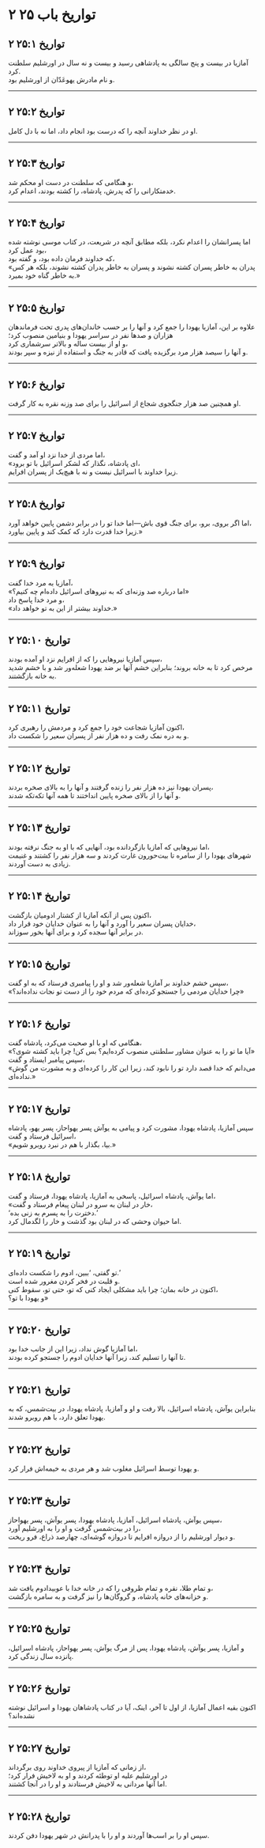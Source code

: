 # ۲ تواریخ باب ۲۵

## ۲ تواریخ ۲۵:۱

آمازیا در بیست و پنج سالگی به پادشاهی رسید و بیست و نه سال در اورشلیم سلطنت کرد.  
و نام مادرش یهوعَدّان از اورشلیم بود.

---

## ۲ تواریخ ۲۵:۲

او در نظر خداوند آنچه را که درست بود انجام داد، اما نه با دل کامل.

---

## ۲ تواریخ ۲۵:۳

و هنگامی که سلطنت در دست او محکم شد،  
خدمتکارانی را که پدرش، پادشاه، را کشته بودند، اعدام کرد.

---

## ۲ تواریخ ۲۵:۴

اما پسرانشان را اعدام نکرد، بلکه مطابق آنچه در شریعت، در کتاب موسی نوشته شده بود عمل کرد،  
که خداوند فرمان داده بود، و گفته بود،  
«پدران به خاطر پسران کشته نشوند و پسران به خاطر پدران کشته نشوند، بلکه هر کس به خاطر گناه خود بمیرد.»

---

## ۲ تواریخ ۲۵:۵

علاوه بر این، آمازیا یهودا را جمع کرد و آنها را بر حسب خاندان‌های پدری تحت فرماندهان هزاران و صدها نفر در سراسر یهودا و بنیامین منصوب کرد؛  
و او از بیست ساله و بالاتر سرشماری کرد،  
و آنها را سیصد هزار مرد برگزیده یافت که قادر به جنگ و استفاده از نیزه و سپر بودند.

---

## ۲ تواریخ ۲۵:۶

او همچنین صد هزار جنگجوی شجاع از اسرائیل را برای صد وزنه نقره به کار گرفت.

---

## ۲ تواریخ ۲۵:۷

اما مردی از خدا نزد او آمد و گفت،  
«ای پادشاه، نگذار که لشکر اسرائیل با تو برود،  
زیرا خداوند با اسرائیل نیست و نه با هیچ‌یک از پسران افرایم.

---

## ۲ تواریخ ۲۵:۸

اما اگر بروی، برو، برای جنگ قوی باش—اما خدا تو را در برابر دشمن پایین خواهد آورد،  
زیرا خدا قدرت دارد که کمک کند و پایین بیاورد.»

---

## ۲ تواریخ ۲۵:۹

آمازیا به مرد خدا گفت،  
«اما درباره صد وزنه‌ای که به نیروهای اسرائیل داده‌ام چه کنیم؟»  
و مرد خدا پاسخ داد،  
«خداوند بیشتر از این به تو خواهد داد.»

---

## ۲ تواریخ ۲۵:۱۰

سپس آمازیا نیروهایی را که از افرایم نزد او آمده بودند،  
مرخص کرد تا به خانه بروند؛ بنابراین خشم آنها بر ضد یهودا شعله‌ور شد و با خشم شدید به خانه بازگشتند.

---

## ۲ تواریخ ۲۵:۱۱

اکنون آمازیا شجاعت خود را جمع کرد و مردمش را رهبری کرد،  
و به دره نمک رفت و ده هزار نفر از پسران سعیر را شکست داد.

---

## ۲ تواریخ ۲۵:۱۲

پسران یهودا نیز ده هزار نفر را زنده گرفتند و آنها را به بالای صخره بردند،  
و آنها را از بالای صخره پایین انداختند تا همه آنها تکه‌تکه شدند.

---

## ۲ تواریخ ۲۵:۱۳

اما نیروهایی که آمازیا بازگردانده بود، آنهایی که با او به جنگ نرفته بودند،  
شهرهای یهودا را از سامره تا بیت‌حورون غارت کردند و سه هزار نفر را کشتند و غنیمت زیادی به دست آوردند.

---

## ۲ تواریخ ۲۵:۱۴

اکنون پس از آنکه آمازیا از کشتار ادومیان بازگشت،  
خدایان پسران سعیر را آورد و آنها را به عنوان خدایان خود قرار داد،  
در برابر آنها سجده کرد و برای آنها بخور سوزاند.

---

## ۲ تواریخ ۲۵:۱۵

سپس خشم خداوند بر آمازیا شعله‌ور شد و او را پیامبری فرستاد که به او گفت،  
«چرا خدایان مردمی را جستجو کرده‌ای که مردم خود را از دست تو نجات نداده‌اند؟»

---

## ۲ تواریخ ۲۵:۱۶

هنگامی که او با او صحبت می‌کرد، پادشاه گفت،  
«آیا ما تو را به عنوان مشاور سلطنتی منصوب کرده‌ایم؟ بس کن! چرا باید کشته شوی؟»  
سپس پیامبر ایستاد و گفت،  
«می‌دانم که خدا قصد دارد تو را نابود کند، زیرا این کار را کرده‌ای و به مشورت من گوش نداده‌ای.»

---

## ۲ تواریخ ۲۵:۱۷

سپس آمازیا، پادشاه یهودا، مشورت کرد و پیامی به یوآش پسر یهواحاز، پسر یهو، پادشاه اسرائیل فرستاد و گفت،  
«بیا، بگذار با هم در نبرد روبرو شویم.»

---

## ۲ تواریخ ۲۵:۱۸

اما یوآش، پادشاه اسرائیل، پاسخی به آمازیا، پادشاه یهودا، فرستاد و گفت،  
«خار در لبنان به سرو در لبنان پیغام فرستاد و گفت،  
‘دخترت را به پسرم به زنی بده.’  
اما حیوان وحشی که در لبنان بود گذشت و خار را لگدمال کرد.

---

## ۲ تواریخ ۲۵:۱۹

تو گفتی، ‘ببین، ادوم را شکست داده‌ای.’  
و قلبت در فخر کردن مغرور شده است.  
اکنون در خانه بمان؛ چرا باید مشکلی ایجاد کنی که تو، حتی تو، سقوط کنی،  
و یهودا با تو؟»

---

## ۲ تواریخ ۲۵:۲۰

اما آمازیا گوش نداد، زیرا این از جانب خدا بود،  
تا آنها را تسلیم کند، زیرا آنها خدایان ادوم را جستجو کرده بودند.

---

## ۲ تواریخ ۲۵:۲۱

بنابراین یوآش، پادشاه اسرائیل، بالا رفت و او و آمازیا، پادشاه یهودا، در بیت‌شمس، که به یهودا تعلق دارد، با هم روبرو شدند.

---

## ۲ تواریخ ۲۵:۲۲

و یهودا توسط اسرائیل مغلوب شد و هر مردی به خیمه‌اش فرار کرد.

---

## ۲ تواریخ ۲۵:۲۳

سپس یوآش، پادشاه اسرائیل، آمازیا، پادشاه یهودا، پسر یوآش، پسر یهواحاز،  
را در بیت‌شمس گرفت و او را به اورشلیم آورد،  
و دیوار اورشلیم را از دروازه افرایم تا دروازه گوشه‌ای، چهارصد ذراع، فرو ریخت.

---

## ۲ تواریخ ۲۵:۲۴

و تمام طلا، نقره و تمام ظروفی را که در خانه خدا با عوبیدادوم یافت شد،  
و خزانه‌های خانه پادشاه، و گروگان‌ها را نیز گرفت و به سامره بازگشت.

---

## ۲ تواریخ ۲۵:۲۵

و آمازیا، پسر یوآش، پادشاه یهودا، پس از مرگ یوآش، پسر یهواحاز، پادشاه اسرائیل، پانزده سال زندگی کرد.

---

## ۲ تواریخ ۲۵:۲۶

اکنون بقیه اعمال آمازیا، از اول تا آخر، اینک، آیا در کتاب پادشاهان یهودا و اسرائیل نوشته نشده‌اند؟

---

## ۲ تواریخ ۲۵:۲۷

از زمانی که آمازیا از پیروی خداوند روی برگرداند،  
در اورشلیم علیه او توطئه کردند و او به لاخیش فرار کرد؛  
اما آنها مردانی به لاخیش فرستادند و او را در آنجا کشتند.

---

## ۲ تواریخ ۲۵:۲۸

سپس او را بر اسب‌ها آوردند و او را با پدرانش در شهر یهودا دفن کردند.
